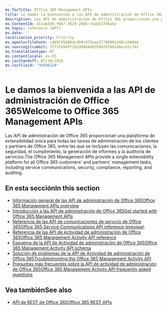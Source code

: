 ```yaml
---
ms.TocTitle: Office 365 Management APIs
title: Le damos la bienvenida a las API de administración de Office 365
description: Las API de administración de Office 365 proporcionan una plataforma de extensibilidad única para todas las tareas de administración de los clientes y partners de Office 365, entre las que se incluyen las comunicaciones, la seguridad, el cumplimiento, la generación de informes y la auditoría de servicios.
ms.ContentId: a11a6d30-f6b7-3629-28b6-cbab527d8a5e
ms.topic: reference (API)
ms.date: ''
localization_priority: Priority
ms.openlocfilehash: c809fd5d86dcd04c075eae27790991340c3460eb
ms.sourcegitcommit: 37737b849f1b2d0484e626002978b1d4ece2c742
ms.translationtype: HT
ms.contentlocale: es-ES
ms.lasthandoff: 07/30/2019
ms.locfileid: "35936224"
---
```

# <a name="welcome-to-office-365-management-apis"></a><span data-ttu-id="666fc-103">Le damos la bienvenida a las API de administración de Office 365</span><span class="sxs-lookup"><span data-stu-id="666fc-103">Welcome to Office 365 Management APIs</span></span>

<span data-ttu-id="666fc-104">Las API de administración de Office 365 proporcionan una plataforma de extensibilidad única para todas las tareas de administración de los clientes y partners de Office 365, entre las que se incluyen las comunicaciones, la seguridad, el cumplimiento, la generación de informes y la auditoría de servicios.</span><span class="sxs-lookup"><span data-stu-id="666fc-104">The Office 365 Management APIs provide a single extensibility platform for all Office 365 customers' and partners' management tasks, including service communications, security, compliance, reporting, and auditing.</span></span>

## <a name="in-this-section"></a><span data-ttu-id="666fc-105">En esta sección</span><span class="sxs-lookup"><span data-stu-id="666fc-105">In this section</span></span>

- [<span data-ttu-id="666fc-106">Información general de las API de administración de Office 365</span><span class="sxs-lookup"><span data-stu-id="666fc-106">Office 365 Management APIs overview</span></span>](office-365-management-apis-overview.md)
- [<span data-ttu-id="666fc-107">Introducción a las API de administración de Office 365</span><span class="sxs-lookup"><span data-stu-id="666fc-107">Get started with Office 365 Management APIs</span></span>](get-started-with-office-365-management-apis.md)
- [<span data-ttu-id="666fc-108">Referencia de las API de comunicaciones de servicio de Office 365</span><span class="sxs-lookup"><span data-stu-id="666fc-108">Office 365 Service Communications API reference (preview)</span></span>](office-365-service-communications-api-reference.md)
- [<span data-ttu-id="666fc-109">Referencia de las API de Actividad de administración de Office 365</span><span class="sxs-lookup"><span data-stu-id="666fc-109">Office 365 Management Activity API reference</span></span>](office-365-management-activity-api-reference.md)
- [<span data-ttu-id="666fc-110">Esquema de la API de Actividad de administración de Office 365</span><span class="sxs-lookup"><span data-stu-id="666fc-110">Office 365 Management Activity API schema</span></span>](office-365-management-activity-api-schema.md)
- [<span data-ttu-id="666fc-111">Solución de problemas de la API de Actividad de administración de Office 365</span><span class="sxs-lookup"><span data-stu-id="666fc-111">Troubleshooting the Office 365 Management Activity API</span></span>](troubleshooting-the-office-365-management-activity-api.md)
- [<span data-ttu-id="666fc-112">Preguntas más frecuentes sobre la API de actividad de administración de Office 365</span><span class="sxs-lookup"><span data-stu-id="666fc-112">Office 365 Management Activity API frequently asked questions</span></span>](office-365-management-activity-api-faq.md)

## <a name="see-also"></a><span data-ttu-id="666fc-113">Vea también</span><span class="sxs-lookup"><span data-stu-id="666fc-113">See also</span></span>

- [<span data-ttu-id="666fc-114">API de REST de Office 365</span><span class="sxs-lookup"><span data-stu-id="666fc-114">Office 365 REST APIs</span></span>](https://docs.microsoft.com/es-ES/previous-versions/office/office-365-api/how-to/platform-development-overview)
